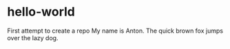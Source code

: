 # hello-world
First attempt to create a repo
My name is Anton.
The quick brown fox jumps over the lazy dog.
